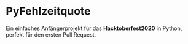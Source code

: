 # PyFehlzeitquote

Ein einfaches Anfängerprojekt für das **Hacktoberfest2020** in Python, perfekt für den ersten Pull Request.